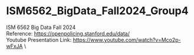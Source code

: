 # ISM6562_BigData_Fall2024_Group4
ISM 6562 Big Data Fall 2024\
Reference: https://openpolicing.stanford.edu/data/ \
Youtube Presentation Link: https://www.youtube.com/watch?v=Mco2p-wFxJA \
